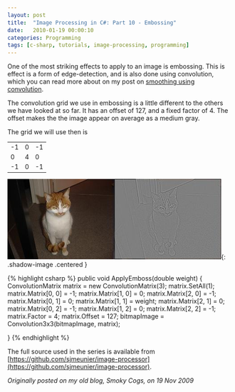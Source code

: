 ```yaml
---
layout: post
title:  "Image Processing in C#: Part 10 - Embossing"
date:   2010-01-19 00:00:10
categories: Programming
tags: [c-sharp, tutorials, image-processing, programming]
---
```

One of the most striking effects to apply to an image is embossing. This is effect is a form of edge-detection, and is also done using convolution, which you can read more about on my post on [smoothing using convolution](/programming/2010/01/19/image-processing-in-csharp-part-6-smoothing-using-convolution.html).

The convolution grid we use in embossing is a little different to the others we have looked at so far. It has an offset of 127, and a fixed factor of 4. The offset makes the the image appear on average as a medium gray.

The grid we will use then is
<table border='0'>
	<tr><td>-1</td><td>0</td><td>-1</td></tr>
	<tr><td>0</td><td>4</td><td>0</td></tr>
	<tr><td>-1</td><td>0</td><td>-1</td></tr>
</table>
<!--more-->

![Emboss](/assets/images/blog/Garfield-Emboss.jpg){: .shadow-image .centered }

{% highlight csharp %}
public void ApplyEmboss(double weight)
{
    ConvolutionMatrix matrix = new ConvolutionMatrix(3);
    matrix.SetAll(1);
    matrix.Matrix[0, 0] = -1;
    matrix.Matrix[1, 0] = 0;
    matrix.Matrix[2, 0] = -1;
    matrix.Matrix[0, 1] = 0;
    matrix.Matrix[1, 1] = weight;
    matrix.Matrix[2, 1] = 0;
    matrix.Matrix[0, 2] = -1;
    matrix.Matrix[1, 2] = 0;
    matrix.Matrix[2, 2] = -1;
    matrix.Factor = 4;
    matrix.Offset = 127;
    bitmapImage = Convolution3x3(bitmapImage, matrix);

}
{% endhighlight %}

The full source used in the series is available from [https://github.com/sjmeunier/image-processor](https://github.com/sjmeunier/image-processor).

_Originally posted on my old blog, Smoky Cogs, on 19 Nov 2009_